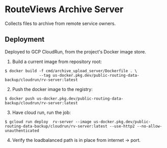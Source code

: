 # RouteViews Archive Server

Collects files to archive from remote service owners.

## Deployment

Deployed to GCP CloudRun, from the project's Docker image store.

1. Build a current image from repository root:
  ```shell
  $ docker build -f cmd/archive_upload_server/Dockerfile . \
                 --tag us-docker.pkg.dev/public-routing-data-backup/cloudrun/rv-server:latest
  ```

2. Push the docker image to the registry:
  ```shell
  $ docker push us-docker.pkg.dev/public-routing-data-backup/cloudrun/rv-server:latest
  ```

3. Have cloud run, run the job:
  ```shell
  $ gcloud run deploy  rv-server --image us-docker.pkg.dev/public-routing-data-backup/cloudrun/rv-server:latest --use-http2 --no-allow-unauthenticated
  ```

4. Verify the loadbalanced path is in place from internet -> port.
